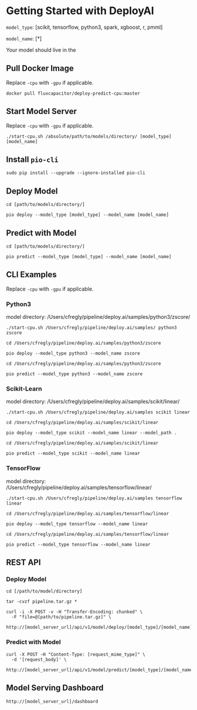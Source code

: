 # Getting Started with DeployAI 
`model_type`: [scikit, tensorflow, python3, spark, xgboost, r, pmml]

`model_name`: [\*]

Your model should live in the
## Pull Docker Image 
Replace `-cpu` with `-gpu` if applicable.
```
docker pull fluxcapacitor/deploy-predict-cpu:master
```

## Start Model Server
Replace `-cpu` with `-gpu` if applicable.
```
./start-cpu.sh /absolute/path/to/models/directory/ [model_type] [model_name] 
```

## Install `pio-cli`
```
sudo pip install --upgrade --ignore-installed pio-cli
```

## Deploy Model
```
cd [path/to/models/directory/]

pio deploy --model_type [model_type] --model_name [model_name]
```

## Predict with Model
```
cd [path/to/models/directory/]

pio predict --model_type [model_type] --model_name [model_name]
```

## CLI Examples
Replace `-cpu` with `-gpu` if applicable.

### Python3
model directory:  /Users/cfregly/pipeline/deploy.ai/samples/python3/zscore/
```
./start-cpu.sh /Users/cfregly/pipeline/deploy.ai/samples/ python3 zscore
```
```
cd /Users/cfregly/pipeline/deploy.ai/samples/python3/zscore

pio deploy --model_type python3 --model_name zscore 
```
```
cd /Users/cfregly/pipeline/deploy.ai/samples/python3/zscore

pio predict --model_type python3 --model_name zscore
```

### Scikit-Learn
model directory:  /Users/cfregly/pipeline/deploy.ai/samples/scikit/linear/
```
./start-cpu.sh /Users/cfregly/pipeline/deploy.ai/samples scikit linear 
```
```
cd /Users/cfregly/pipeline/deploy.ai/samples/scikit/linear

pio deploy --model_type scikit --model_name linear --model_path .
```
```
cd /Users/cfregly/pipeline/deploy.ai/samples/scikit/linear

pio predict --model_type scikit --model_name linear 
```

### TensorFlow
model directory:  /Users/cfregly/pipeline/deploy.ai/samples/tensorflow/linear/
```
./start-cpu.sh /Users/cfregly/pipeline/deploy.ai/samples tensorflow linear
```
```
cd /Users/cfregly/pipeline/deploy.ai/samples/tensorflow/linear

pio deploy --model_type tensorflow --model_name linear
```
```
cd /Users/cfregly/pipeline/deploy.ai/samples/tensorflow/linear

pio predict --model_type tensorflow --model_name linear 
```

## REST API
### Deploy Model
```
cd [/path/to/model/directory]

tar -cvzf pipeline.tar.gz *
```
```
curl -i -X POST -v -H "Transfer-Encoding: chunked" \
  -F "file=@[path/to/pipeline.tar.gz]" \
  http://[model_server_url]/api/v1/model/deploy/[model_type]/[model_name]
```
### Predict with Model
```
curl -X POST -H "Content-Type: [request_mime_type]" \
  -d '[request_body]' \
  http://[model_server_url]/api/v1/model/predict/[model_type]/[model_name]
```

## Model Serving Dashboard
```
http://[model_server_url]/dashboard
```
